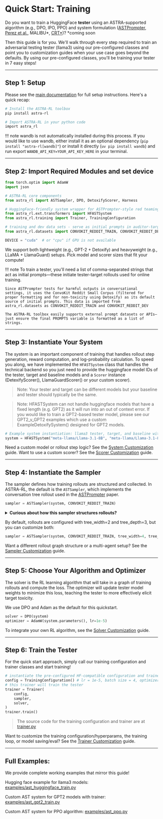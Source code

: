 # Quick Start: Training

Do you want to train a HuggingFace **tester** using an ASTRA-supported algorithm (e.g., DPO, IPO, PPO) and system formulation ([ASTPrompter](https://arxiv.org/abs/2407.09447), [Perez et al.](https://aclanthology.org/2022.emnlp-main.225/), MALIBU*, [CRT*](https://arxiv.org/abs/2402.19464))? *coming soon


Then this guide is for you. We'll walk through every step required to train an adversarial testing tester (llama3) using our pre-configured classes and point you to customization guides when your use case goes beyond the defaults. By using our pre-configured classes, you'll be training your tester in 7 easy steps!

---

## Step 1: Setup

Please see the [main documentation](../index.md) for full setup instructions. Here's a quick recap:

```bash
# Install the ASTRA-RL toolbox
pip install astra-rl

# Import ASTRA-RL in your python code
import astra_rl
```

!!! note
    wandb is not automatically installed during this process. If you would like to use wandb, either install it as an optional dependency (`pip install "astra-rl[wandb]"`) or install it directly (`uv pip install wandb`) and run export `WANDB_API_KEY=YOUR_API_KEY_HERE` in your terminal.

---

## Step 2: Import Required Modules and set device

```python
from torch.optim import AdamW
import json

# ASTRA-RL core components
from astra_rl import ASTSampler, DPO, DetoxifyScorer, Harness

# HuggingFace-friendly system wrapper for ASTPrompter-style red teaming
from astra_rl.ext.transformers import HFASTSystem
from astra_rl.training import Trainer, TrainingConfiguration

# training and dev data sets - serve as initial prompts in auditor-target rollouts
from astra_rl.datasets import CONVOKIT_REDDIT_TRAIN, CONVOKIT_REDDIT_DEV

DEVICE = "cuda"  # or "cpu" if GPU is not available
```
We support both lightweight (e.g., GPT-2 + Detoxify) and heavyweight (e.g., LLaMA + LlamaGuard) setups. Pick model and scorer sizes that fit your compute!

!!! note
    To train a tester, you'll need a list of comma-separated strings that act as initial prompts—these initiate tester-target rollouts used for online training.

    Since ASTPrompter tests for harmful outputs in conversational settings, it uses the ConvoKit Reddit Small Corpus (filtered for proper formatting and for non-toxicity using Detoxify) as its default source of initial prompts. This data is imported from astra_rl.datasets as CONVOKIT_REDDIT_TRAIN and CONVOKIT_REDDIT_DEV

    The ASTRA-RL toolbox easily supports external prompt datasets or APIs—just ensure the final PROMPTS variable is formatted as a list of strings.


---

## Step 3: Instantiate Your System

The *system* is an important component of training that handles rollout step generation, reward computation, and log-probability calculation. To speed you along, we have implemented the `HFASTSystem` class that handles the technical backend so you just need to provide the huggingface model IDs of the tester, target and baseline models and a `Scorer` instance (DetexifyScorer(), LlamaGuardScorer() or your custom scorer).

> Note: Your tester and target can be different models but your baseline and tester should typically be the same.

> Note: HFASTSystem can not handle huggingface models that have a fixed length (e.g. GPT2) as it will run into an out of context error. If you would like to train a GPT2-based tester model, please see our GPT2_v_GPT2 examples which use a custom ExampleDetoxifySystem() designed for GPT2 models.

```python
# Example system instantiation: llama3 tester, target, and baseline with Detoxify scorer (heavyweight setup - requires GPU)
system = HFASTSystem("meta-llama/Llama-3.1-8B", "meta-llama/Llama-3.1-8B", "meta-llama/Llama-3.1-8B", DetoxifyScorer(), DEVICE)
```

Need a custom model or rollout step logic? See the [System Customization](customizing_training/problems.md) guide. Want to use a custom scorer? See the [Scorer Customization](customizing_training/moderators.md) guide.

---

## Step 4: Instantiate the Sampler

The sampler defines how training rollouts are structured and collected. In ASTRA-RL, the default is the `ASTSampler`, which implements the conversation tree rollout used in the [ASTPrompter](https://arxiv.org/abs/2407.09447) paper.

```python
sampler = ASTSampler(system, CONVOKIT_REDDIT_TRAIN)
```

<details>
  <summary><strong>Curious about how this sampler structures rollouts?</strong></summary>

  This sampler builds a tree-structured conversation graph, where:
  - The root node starts from a random initial prompt (from `CONVOKIT_REDDIT_TRAIN`)
  - At each turn, the tester generates multiple (`tree_width`, default 2) candidate challenges
  - Each of those challenges is fed to the target model, which produces a response
  - The resulting tester–target tuples form child nodes
  - This process repeats for `tree_depth` levels (default 3), yielding a multi-turn tester–target dialogue tree.

  This structure enables preference-based learning algorithms like DPO and IPO to reason over multiple conversational branches at once, training the tester to elicit harmful responses in a multi-turn setting.
</details>


By default, rollouts are configured with tree_width=2 and tree_depth=3, but you can customize both:
```python
sampler = ASTSampler(system, CONVOKIT_REDDIT_TRAIN, tree_width=4, tree_depth=5)
```

Want a different rollout graph structure or a multi-agent setup? See the [Sampler Customization](customizing_training/environments.md) guide.

---

## Step 5: Choose Your Algorithm and Optimizer

The solver is the RL learning algorithm that will take in a graph of training rollouts and compute the loss. The optimizer will update tester model weights
to minimize this loss, teaching the tester to more effectively elicit target toxicity.

We use DPO and Adam as the default for this quickstart.

```python
solver = DPO(system)
optimizer = AdamW(system.parameters(), lr=1e-5)
```

To integrate your own RL algorithm, see the [Solver Customization](customizing_training/solvers.md) guide.

---

## Step 6: Train the Tester

For the quick start approach, simply call our training configuration and trainer classes and start training!

```python
# instantiate the pre-configured HF-compatible configuration and trainer class
config = TrainingConfiguration() # lr = 1e-5, batch size = 4, optimizer = "adamw", no gradient accumulation, 1000 training steps, 2 episodes per experience
# this trainer will train the tester
trainer = Trainer(
    config,
    sampler,
    solver,
)
trainer.train()
```
> The source code for the training configuration and trainer are at [trainer.py](https://github.com/sisl/astra-rl/blob/main/src/astra_rl/training/trainer.py)

Want to customize the training configuration/hyperparams, the training loop, or model saving/eval? See the [Trainer Customization](customizing_training/trainers.md) guide.

---

## Full Examples:
We provide complete working examples that mirror this guide!

Hugging face example for llama3 models: [examples/ast_huggingface_train.py](https://github.com/sisl/astra-rl/blob/main/examples/ast_huggingface_train.py)

Custom AST system for GPT2 models with trainer: [examples/ast_gpt2_train.py](https://github.com/sisl/astra-rl/blob/main/examples/ast_gpt2_train.py)

Custom AST system for PPO algorithm: [examples/ast_ppo.py](https://github.com/sisl/astra-rl/blob/main/examples/ast_ppo.py)

